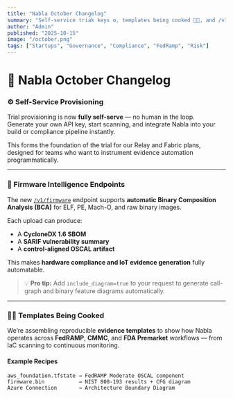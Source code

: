 ```yaml
---
title: "Nabla October Changelog"
summary: "Self-service triak keys ⚙️, templates being cooked 🧑‍🍳, and /v1/firmware endpoints"
author: "Admin"
published: "2025-10-15"
image: "/october.png"
tags: ["Startups", "Governance", "Compliance", "FedRamp", "Risk"]
---
```


# 🧩 Nabla October Changelog

### ⚙️ Self-Service Provisioning

Trial provisioning is now **fully self-serve** — no human in the loop.  
Generate your own API key, start scanning, and integrate Nabla into your build or compliance pipeline instantly.  

This forms the foundation of the trial for our Relay and Fabric plans, designed for teams who want to instrument evidence automation programmatically.

---

### 🧠 Firmware Intelligence Endpoints

The new [`/v1/firmware`](https://api.usenabla.com/docs#/firmware) endpoint supports **automatic Binary Composition Analysis (BCA)** for ELF, PE, Mach-O, and raw binary images.  

Each upload can produce:

- A **CycloneDX 1.6 SBOM**
- A **SARIF vulnerability summary**
- A **control-aligned OSCAL artifact**

This makes **hardware compliance and IoT evidence generation** fully automatable.  

> 💡 **Pro tip:** Add `include_diagram=true` to your request to generate call-graph and binary feature diagrams automatically.

---

### 🧑‍🍳 Templates Being Cooked

We’re assembling reproducible **evidence templates** to show how Nabla operates across **FedRAMP**, **CMMC**, and **FDA Premarket** workflows — from IaC scanning to continuous monitoring.

#### Example Recipes

```text
aws_foundation.tfstate → FedRAMP Moderate OSCAL component
firmware.bin           → NIST 800-193 results + CFG diagram
Azure Connection       → Architecture Boundary Diagram